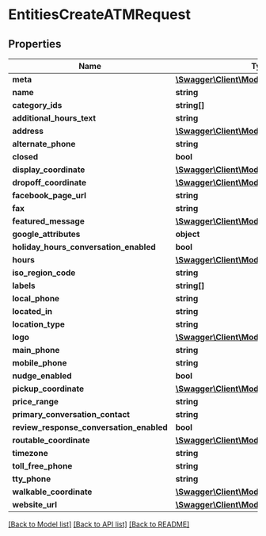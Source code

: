 # EntitiesCreateATMRequest

## Properties
Name | Type | Description | Notes
------------ | ------------- | ------------- | -------------
**meta** | [**\Swagger\Client\Model\Meta**](Meta.md) |  | 
**name** | **string** |  | 
**category_ids** | **string[]** |  | 
**additional_hours_text** | **string** |  | 
**address** | [**\Swagger\Client\Model\Address**](Address.md) |  | 
**alternate_phone** | **string** |  | 
**closed** | **bool** |  | 
**display_coordinate** | [**\Swagger\Client\Model\DisplayCoordinate**](DisplayCoordinate.md) |  | 
**dropoff_coordinate** | [**\Swagger\Client\Model\DropoffCoordinate**](DropoffCoordinate.md) |  | 
**facebook_page_url** | **string** |  | 
**fax** | **string** |  | 
**featured_message** | [**\Swagger\Client\Model\FeaturedMessage**](FeaturedMessage.md) |  | 
**google_attributes** | **object** |  | 
**holiday_hours_conversation_enabled** | **bool** |  | 
**hours** | [**\Swagger\Client\Model\Hours**](Hours.md) |  | 
**iso_region_code** | **string** |  | 
**labels** | **string[]** |  | 
**local_phone** | **string** |  | 
**located_in** | **string** |  | 
**location_type** | **string** |  | 
**logo** | [**\Swagger\Client\Model\Logo**](Logo.md) |  | 
**main_phone** | **string** |  | 
**mobile_phone** | **string** |  | 
**nudge_enabled** | **bool** |  | 
**pickup_coordinate** | [**\Swagger\Client\Model\PickupCoordinate**](PickupCoordinate.md) |  | 
**price_range** | **string** |  | 
**primary_conversation_contact** | **string** |  | 
**review_response_conversation_enabled** | **bool** |  | 
**routable_coordinate** | [**\Swagger\Client\Model\RoutableCoordinate**](RoutableCoordinate.md) |  | 
**timezone** | **string** |  | 
**toll_free_phone** | **string** |  | 
**tty_phone** | **string** |  | 
**walkable_coordinate** | [**\Swagger\Client\Model\WalkableCoordinate**](WalkableCoordinate.md) |  | 
**website_url** | [**\Swagger\Client\Model\WebsiteUrl**](WebsiteUrl.md) |  | 

[[Back to Model list]](../README.md#documentation-for-models) [[Back to API list]](../README.md#documentation-for-api-endpoints) [[Back to README]](../README.md)


